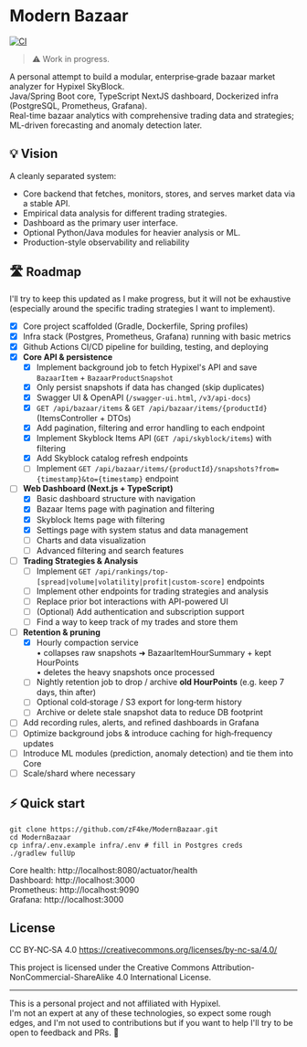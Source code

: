 # Modern Bazaar

[![CI](https://github.com/zF4ke/ModernBazaar/actions/workflows/ci.yml/badge.svg?branch=master)](https://github.com/zF4ke/ModernBazaar/actions/workflows/ci.yml)
<!--![GitHub release](https://img.shields.io/github/v/release/zF4ke/ModernBazaar)-->

> ⚠️ Work in progress.

A personal attempt to build a modular, enterprise‑grade bazaar market analyzer for Hypixel SkyBlock.  
Java/Spring Boot core, TypeScript NextJS dashboard, Dockerized infra (PostgreSQL, Prometheus, Grafana).  
Real-time bazaar analytics with comprehensive trading data and strategies; ML-driven forecasting and anomaly detection later.

## 💡 Vision 
A cleanly separated system:
- Core backend that fetches, monitors, stores, and serves market data via a stable API.
- Empirical data analysis for different trading strategies.
- Dashboard as the primary user interface.
- Optional Python/Java modules for heavier analysis or ML.
- Production-style observability and reliability

## 🛣️ Roadmap
I'll try to keep this updated as I make progress, but it will not be exhaustive (especially around the specific trading strategies I want to implement).

- [x] Core project scaffolded (Gradle, Dockerfile, Spring profiles)
- [x] Infra stack (Postgres, Prometheus, Grafana) running with basic metrics
- [x] Github Actions CI/CD pipeline for building, testing, and deploying
- [x] **Core API & persistence**
  - [x] Implement background job to fetch Hypixel's API and save `BazaarItem` + `BazaarProductSnapshot`
  - [x] Only persist snapshots if data has changed (skip duplicates)  
  - [x] Swagger UI & OpenAPI (`/swagger-ui.html`, `/v3/api-docs`)
  - [x] `GET /api/bazaar/items` & `GET /api/bazaar/items/{productId}` (ItemsController + DTOs)
  - [x] Add pagination, filtering and error handling to each endpoint
  - [x] Implement Skyblock Items API (`GET /api/skyblock/items`) with filtering
  - [x] Add Skyblock catalog refresh endpoints
  - [ ] Implement `GET /api/bazaar/items/{productId}/snapshots?from={timestamp}&to={timestamp}` endpoint
- [ ] **Web Dashboard (Next.js + TypeScript)**
  - [x] Basic dashboard structure with navigation
  - [x] Bazaar Items page with pagination and filtering
  - [x] Skyblock Items page with filtering
  - [x] Settings page with system status and data management
  - [ ] Charts and data visualization
  - [ ] Advanced filtering and search features
- [ ] **Trading Strategies & Analysis**
  - [ ] Implement `GET /api/rankings/top-[spread|volume|volatility|profit|custom-score]` endpoints
  - [ ] Implement other endpoints for trading strategies and analysis
  - [ ] Replace prior bot interactions with API-powered UI
  - [ ] (Optional) Add authentication and subscription support
  - [ ] Find a way to keep track of my trades and store them
- [ ] **Retention & pruning**
  - [x] Hourly compaction service  
    • collapses raw snapshots ➜ BazaarItemHourSummary + kept HourPoints  
    • deletes the heavy snapshots once processed
  - [ ] Nightly retention job to drop / archive **old HourPoints** (e.g. keep 7 days, thin after)
  - [ ] Optional cold‑storage / S3 export for long‑term history
  - [ ] Archive or delete stale snapshot data to reduce DB footprint  
- [ ] Add recording rules, alerts, and refined dashboards in Grafana
- [ ] Optimize background jobs & introduce caching for high‑frequency updates
- [ ] Introduce ML modules (prediction, anomaly detection) and tie them into Core
- [ ] Scale/shard where necessary

## ⚡ Quick start

```
git clone https://github.com/zF4ke/ModernBazaar.git
cd ModernBazaar
cp infra/.env.example infra/.env # fill in Postgres creds
./gradlew fullUp
```

Core health: http://localhost:8080/actuator/health  
Dashboard:   http://localhost:3000  
Prometheus:   http://localhost:9090  
Grafana:      http://localhost:3000

## License

CC BY‑NC‑SA 4.0
https://creativecommons.org/licenses/by-nc-sa/4.0/

This project is licensed under the Creative Commons Attribution-NonCommercial-ShareAlike 4.0 International License. 

---

This is a personal project and not affiliated with Hypixel. \
I'm not an expert at any of these technologies, so expect some rough edges, and I'm not used to contributions but if you want to help I'll try to be open to feedback and PRs. 💜

